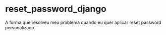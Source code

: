 # reset_password_django
A forma que resolveu meu problema quando eu quer aplicar reset password personalizado
